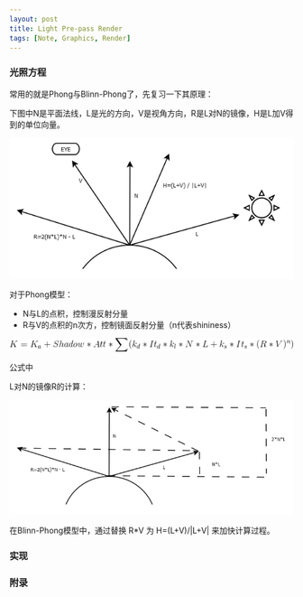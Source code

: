 ```yaml
---
layout: post
title: Light Pre-pass Render
tags: [Note, Graphics, Render]
---
```


### 光照方程

常用的就是Phong与Blinn-Phong了，先复习一下其原理：

下图中N是平面法线，L是光的方向，V是视角方向，R是L对N的镜像，H是L加V得到的单位向量。

![phong](/public/content/2015-06-20/phong.png)

对于Phong模型：

* N与L的点积，控制漫反射分量
* R与V的点积的n次方，控制镜面反射分量（n代表shininess）

![phong model](/public/content/2015-06-20/phong_model.png)

公式中

L对N的镜像R的计算：

![reflect](/public/content/2015-06-20/reflect.png)

在Blinn-Phong模型中，通过替换 R*V 为 H=(L+V)/|L+V| 来加快计算过程。

### 实现



### 附录